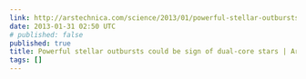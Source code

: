 ```yaml
---
link: http://arstechnica.com/science/2013/01/powerful-stellar-outbursts-could-be-sign-of-dual-core-stars/
date: 2013-01-31 02:50 UTC
# published: false
published: true
title: Powerful stellar outbursts could be sign of dual-core stars | Ars Technica
tags: []
---
```



